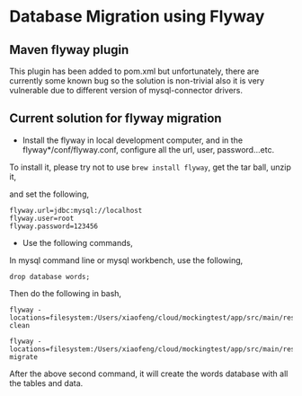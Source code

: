 # Database Migration using Flyway

## Maven flyway plugin

This plugin has been added to pom.xml but unfortunately, there are currently some known bug
so the solution is non-trivial also it is very vulnerable due to 
different version of mysql-connector drivers.

## Current solution for flyway migration

* Install the flyway in local development computer, and in the flyway*/conf/flyway.conf,
configure all the url, user, password...etc. 

To install it, please try not to use `brew install flyway`, get the tar ball, unzip it,

and set the following,

	flyway.url=jdbc:mysql://localhost
	flyway.user=root
    flyway.password=123456

* Use the following commands,

In mysql command line or mysql workbench, use the following,

`drop database words;`

Then do the following in bash,


	flyway -locations=filesystem:/Users/xiaofeng/cloud/mockingtest/app/src/main/resources/db/migration/words/ clean

	flyway -locations=filesystem:/Users/xiaofeng/cloud/mockingtest/app/src/main/resources/db/migration/words/ migrate


After the above second command, it will create the words database with all the tables and data.